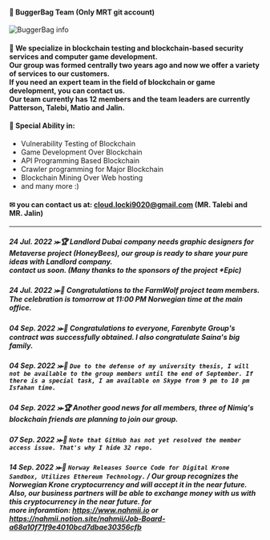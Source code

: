 #### 👑 BuggerBag Team (Only MRT git account)
<img src="https://splianel.sirv.com/BuggerBagTeam.PNG" alt="BuggerBag info" />

#### 👣 We specialize in blockchain testing and blockchain-based security services and computer game development. <br> Our group was formed centrally two years ago and now we offer a variety of services to our customers. <br> If you need an expert team in the field of blockchain or game development, you can contact us. <br> Our team currently has 12 members and the team leaders are currently Patterson, Talebi, Matio and Jalin.
#### 🎩 Special Ability in:
+ Vulnerability Testing of Blockchain
+ Game Development Over Blockchain
+ API Programming Based Blockchain
+ Crawler programming for Major Blockchain
+ Blockchain Mining Over Web hosting
+ and many more :)
#### ✉ you can contact us at: cloud.locki9020@gmail.com (MR. Talebi and MR. Jalin)
---------------------------------------
##### 24 Jul. 2022 ⪼🏆 Landlord Dubai company needs graphic designers for Metaverse project (HoneyBees), our group is ready to share your pure ideas with Landlord company.<br> contact us soon. (Many thanks to the sponsors of the project *Epic)
##### 24 Jul. 2022 ⪼🎊 Congratulations to the FarmWolf project team members. The celebration is tomorrow at 11:00 PM Norwegian time at the main office.
##### 04 Sep. 2022 ⪼🎊 Congratulations to everyone, Farenbyte Group's contract was successfully obtained. I also congratulate Saina's big family.
##### 04 Sep. 2022 ⪼📯 ```Due to the defense of my university thesis, I will not be available to the group members until the end of September. If there is a special task, I am available on Skype from 9 pm to 10 pm Isfahan time.```
##### 04 Sep. 2022 ⪼🏆 Another good news for all members, three of Nimiq's blockchain friends are planning to join our group.
##### 07 Sep. 2022 ⪼📯 ```Note that GitHub has not yet resolved the member access issue. That's why I hide 32 repo.```
##### 14 Sep. 2022 ⪼📯 ```Norway Releases Source Code for Digital Krone Sandbox, Utilizes Ethereum Technology.``` / Our group recognizes the Norwegian Krone cryptocurrency and will accept it in the near future. Also, our business partners will be able to exchange money with us with this cryptocurrency in the near future. for <br> more inforamtion: https://www.nahmii.io or https://nahmii.notion.site/nahmii/Job-Board-a68a10f71f9e4010bcd7dbae30356cfb
